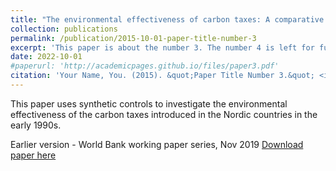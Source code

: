 ```yaml
---
title: "The environmental effectiveness of carbon taxes: A comparative case study of the Nordic experience"
collection: publications
permalink: /publication/2015-10-01-paper-title-number-3
excerpt: 'This paper is about the number 3. The number 4 is left for future work.'
date: 2022-10-01
#paperurl: 'http://academicpages.github.io/files/paper3.pdf'
citation: 'Your Name, You. (2015). &quot;Paper Title Number 3.&quot; <i>Journal 1</i>. 1(3).'
---
```

This paper uses synthetic controls to investigate the environmental effectiveness of the carbon taxes introduced in the Nordic countries in the early 1990s.

Earlier version - World Bank working paper series, Nov 2019
[Download paper here](https://openknowledge.worldbank.org/handle/10986/32746)
